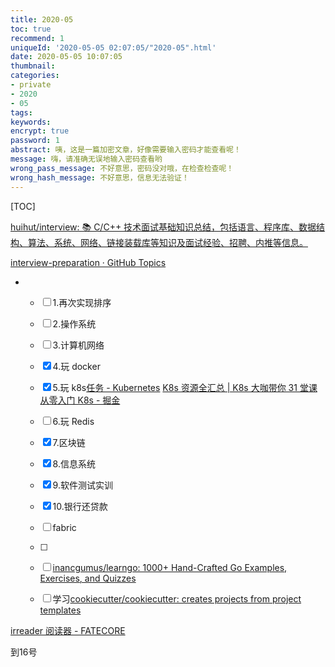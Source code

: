 ```yaml
---
title: 2020-05
toc: true
recommend: 1
uniqueId: '2020-05-05 02:07:05/"2020-05".html'
date: 2020-05-05 10:07:05
thumbnail:
categories:
- private
- 2020
- 05
tags:
keywords:
encrypt: true
password: 1
abstract: 咦，这是一篇加密文章，好像需要输入密码才能查看呢！
message: 嗨，请准确无误地输入密码查看哟
wrong_pass_message: 不好意思，密码没对哦，在检查检查呢！
wrong_hash_message: 不好意思，信息无法验证！
---
```


[TOC]

<!--more-->

[huihut/interview: 📚 C/C++ 技术面试基础知识总结，包括语言、程序库、数据结构、算法、系统、网络、链接装载库等知识及面试经验、招聘、内推等信息。](https://github.com/huihut/interview#-problems)

[interview-preparation · GitHub Topics](https://github.com/topics/interview-preparation?utm_campaign=explore-email&utm_medium=email&utm_source=newsletter&utm_term=daily)

- - [ ] 1.再次实现排序
  - [ ] 2.操作系统
  - [ ] 3.计算机网络
  - [x] 4.玩 docker
  - [x] 5.玩 k8s[任务 - Kubernetes](https://kubernetes.io/zh/docs/tasks/)
    [K8s 资源全汇总 | K8s 大咖带你 31 堂课从零入门 K8s - 掘金](https://juejin.im/post/5ea7f9ef5188256d9c25988e)
  - [ ] 6.玩 Redis
  - [x] 7.区块链
  - [x] 8.信息系统
  - [x] 9.软件测试实训
  - [x] 10.银行还贷款
  - [ ] fabric
  - [ ] 
  - [ ] [inancgumus/learngo: 1000+ Hand-Crafted Go Examples, Exercises, and Quizzes](https://github.com/inancgumus/learngo)
  - [ ] 学习[cookiecutter/cookiecutter: creates projects from project templates](https://github.com/cookiecutter/cookiecutter)



[irreader 阅读器 - FATECORE](http://irreader.fatecore.com/)



到16号
